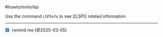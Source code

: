 
#howto/nvim/lsp

Use the command `LSPInfo` to see [[LSP]] related information
___
- [x] remind me (@2025-03-05)
